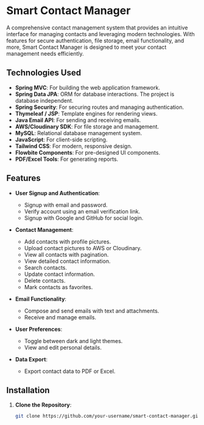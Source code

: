 # Smart Contact Manager

A comprehensive contact management system that provides an intuitive interface for managing contacts and leveraging modern technologies. With features for secure authentication, file storage, email functionality, and more, Smart Contact Manager is designed to meet your contact management needs efficiently.

## Technologies Used

- **Spring MVC**: For building the web application framework.
- **Spring Data JPA**: ORM for database interactions. The project is database independent.
- **Spring Security**: For securing routes and managing authentication.
- **Thymeleaf / JSP**: Template engines for rendering views.
- **Java Email API**: For sending and receiving emails.
- **AWS/Cloudinary SDK**: For file storage and management.
- **MySQL**: Relational database management system.
- **JavaScript**: For client-side scripting.
- **Tailwind CSS**: For modern, responsive design.
- **Flowbite Components**: For pre-designed UI components.
- **PDF/Excel Tools**: For generating reports.

## Features

- **User Signup and Authentication**:
  - Signup with email and password.
  - Verify account using an email verification link.
  - Signup with Google and GitHub for social login.

- **Contact Management**:
  - Add contacts with profile pictures.
  - Upload contact pictures to AWS or Cloudinary.
  - View all contacts with pagination.
  - View detailed contact information.
  - Search contacts.
  - Update contact information.
  - Delete contacts.
  - Mark contacts as favorites.

- **Email Functionality**:
  - Compose and send emails with text and attachments.
  - Receive and manage emails.

- **User Preferences**:
  - Toggle between dark and light themes.
  - View and edit personal details.

- **Data Export**:
  - Export contact data to PDF or Excel.

## Installation

1. **Clone the Repository**:
   ```bash
   git clone https://github.com/your-username/smart-contact-manager.git
